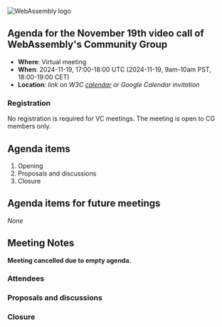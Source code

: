 ![WebAssembly logo](/images/WebAssembly.png)

## Agenda for the November 19th video call of WebAssembly's Community Group

- **Where**: Virtual meeting
- **When**: 2024-11-19, 17:00-18:00 UTC (2024-11-19, 9am-10am PST, 18:00-19:00 CET)
- **Location**: *link on W3C [calendar](https://www.w3.org/groups/cg/webassembly/calendar/) or Google Calendar invitation*

### Registration

No registration is required for VC meetings. The meeting is open to CG members only.

## Agenda items

1. Opening
1. Proposals and discussions
1. Closure

## Agenda items for future meetings

*None*

## Meeting Notes

**Meeting cancelled due to empty agenda.**

### Attendees

### Proposals and discussions

### Closure
